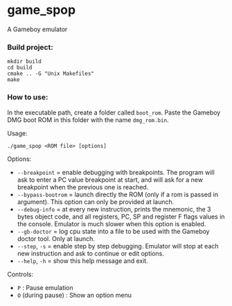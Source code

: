 # game_spop
A Gameboy emulator

### Build project:

```console
mkdir build
cd build
cmake .. -G "Unix Makefiles"
make
```

### How to use:

In the executable path, create a folder called `boot_rom`. Paste the Gameboy DMG boot ROM in this folder with the name `dmg_rom.bin`.

Usage:
```console
./game_spop <ROM file> [options]
```

Options:
* `--breakpoint`            = enable debugging with breakpoints. The program will
                          ask to enter a PC value breakpoint at start, and will
                          ask for a new breakpoint when the previous one is
                          reached.
* `--bypass-bootrom`        = launch directly the ROM (only if a rom is passed in argument).
                                  This option can only be provided at launch.
* `--debug-info`            = at every new instruction, prints the mnemonic, the
                                  3 bytes object code, and all registers, PC, SP and
                                  register F flags values in the console. Emulator is
                                  much slower when this option is enabled.
* `--gb-doctor`          = log cpu state into a file to be used with the Gameboy
                              doctor tool. Only at launch.
* `--step`, `-s`        = enable step by step debugging. Emulator will stop
                          at each new instruction and ask to continue or edit options.
* `--help`, `-h`        = show this help message and exit.

Controls:
* `P` : Pause emulation
* `O` (during pause) : Show an option menu

